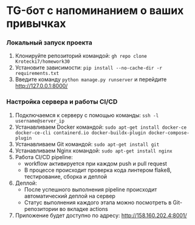 # TG-бот с напоминанием о ваших привычках

### Локальный запуск проекта

1. Клонируйте репозиторий командой: `gh repo clone Krotecki7/homework30`
2. Установите зависимости: `pip install --no-cache-dir -r requirements.txt`
3. Введите команду `python manage.py runserver` и перейдите http://127.0.0.1:8000/

### Настройка сервера и работы CI/CD

1. Подключаемся к серверу с помощью команды: `ssh -l username@server_ip`
2. Устанавливаем Docker командой: `sudo apt-get install docker-ce docker-ce-cli containerd.io docker-buildx-plugin docker-compose-plugin`
3. Устанавливаем Git командой: `sudo apt-get install git`
4. Устанавливаем Nginx командой: `sudo apt-get install nginx`
5. Работа CI/CD pipeline:
   - workflow активируется при каждом push и pull request
   - В процессе происходит проверка кода линтером flake8, тестирование, сборка и деплой
6. Деплой:
   - После успешного выполнения pipeline происходит автоматический деплой на сервер
   - Статус выполнения каждого этапа можно посмотреть в Git-репозитории во вкладке actions
7. Приложение будет доступно по адресу: http://158.160.202.4:8001/